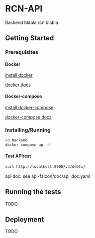 # RCN-API

Backend blabla rcn blabla

## Getting Started

### Prerequisites

#### Docker

[install docker](https://docs.docker.com/install/)

[docker docs](https://docs.docker.com/)

#### Docker-compose

[install docker-compose](https://docs.docker.com/compose/install/#install-compose)

[docker-compose docs](https://docs.docker.com/compose/)

### Installing/Running

```bash
cd backend
docker-compose up -d
```

#### Test APIrest

```bash
curl http://localhost:8000/v4/debts/
```

api doc: see api-falcon/doc/api_doc.yaml

## Running the tests

TODO

## Deployment

TODO

